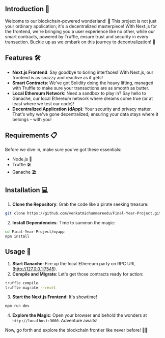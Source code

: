 ## Introduction 🌟

Welcome to our blockchain-powered wonderland! 🎉 This project is not just your ordinary application; it's a decentralized masterpiece! With Next.js for the frontend, we're bringing you a user experience like no other, while our smart contracts, powered by Truffle, ensure trust and security in every transaction. Buckle up as we embark on this journey to decentralization! 🚀

## Features 🛠️

- **Next.js Frontend**: Say goodbye to boring interfaces! With Next.js, our frontend is as snazzy and reactive as it gets!
- **Smart Contracts**: We've got Solidity doing the heavy lifting, managed with Truffle to make sure your transactions are as smooth as butter.
- **Local Ethereum Network**: Need a sandbox to play in? Say hello to Ganache, our local Ethereum network where dreams come true (or at least where we test our code)!
- **Decentralized Application (dApp)**: Your security and privacy matter. That's why we've gone decentralized, ensuring your data stays where it belongs – with you!

## Requirements 📋

Before we dive in, make sure you've got these essentials:

- Node.js 🚀
- Truffle 🛠️
- Ganache 🏖️

## Installation 💻

1. **Clone the Repository**: Grab the code like a pirate seeking treasure:

```bash
git clone https://github.com/venkatmidhunmareedu/Final-Year-Project.git
```

2. **Install Dependencies**: Time to summon the magic:

```bash
cd Final-Year-Project/myapp
npm install
```

## Usage 🚀

1. **Start Ganache**: Fire up the local Ethereum party on RPC URL (http://127.0.0.1:7545).
2. **Compile and Migrate**: Let's get those contracts ready for action:

```bash
truffle compile
truffle migrate --reset 
```

3. **Start the Next.js Frontend**: It's showtime!

```bash
npm run dev
```

4. **Explore the Magic**: Open your browser and behold the wonders at `http://localhost:3000`. Adventure awaits!

Now, go forth and explore the blockchain frontier like never before! 🌌✨
